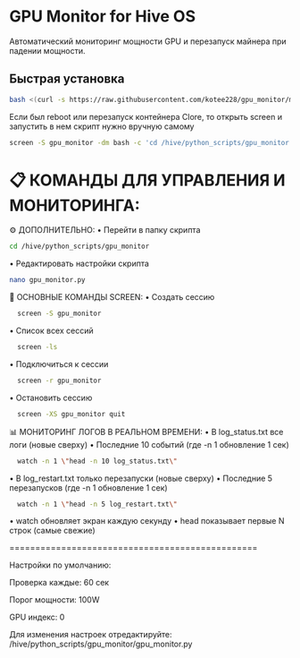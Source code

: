# GPU Monitor for Hive OS

Автоматический мониторинг мощности GPU и перезапуск майнера при падении мощности.

## Быстрая установка

```bash
bash <(curl -s https://raw.githubusercontent.com/kotee228/gpu_monitor/main/install.sh)
```

Если был reboot или перезапуск контейнера Clore, то открыть screen и запустить в нем скрипт нужно вручную самому
```bash
screen -S gpu_monitor -dm bash -c 'cd /hive/python_scripts/gpu_monitor && source venv/bin/activate && python gpu_monitor.py'
```

📋 КОМАНДЫ ДЛЯ УПРАВЛЕНИЯ И МОНИТОРИНГА:
================================================

⚙️  ДОПОЛНИТЕЛЬНО:
• Перейти в папку скрипта
```bash
cd /hive/python_scripts/gpu_monitor
```
• Редактировать настройки скрипта
```bash
nano gpu_monitor.py          
```

🎯 ОСНОВНЫЕ КОМАНДЫ SCREEN:
  • Создать сессию
```bash
  screen -S gpu_monitor
```
  • Список всех сессий
```bash
  screen -ls
```   
  • Подключиться к сессии
```bash
  screen -r gpu_monitor
```     
  • Остановить сессию
```bash
  screen -XS gpu_monitor quit
```

📊 МОНИТОРИНГ ЛОГОВ В РЕАЛЬНОМ ВРЕМЕНИ:
  • В log_status.txt все логи (новые сверху)
  • Последние 10 событий (где -n 1 обновление 1 сек)
```bash
  watch -n 1 \"head -n 10 log_status.txt\"
```

  • В log_restart.txt только перезапуски (новые сверху)
  • Последние 5 перезапусков (где -n 1 обновление 1 сек)
```bash
  watch -n 1 \"head -n 5 log_restart.txt\"
```

  • watch обновляет экран каждую секунду
  • head показывает первые N строк (самые свежие)

================================================

Настройки по умолчанию:

  Проверка каждые: 60 сек
  
  Порог мощности:   100W
  
  GPU индекс:       0
  

Для изменения настроек отредактируйте:
/hive/python_scripts/gpu_monitor/gpu_monitor.py
